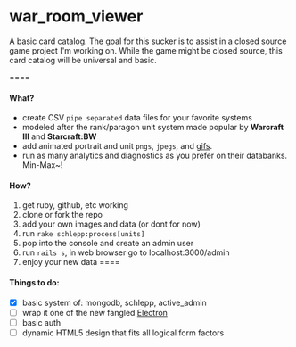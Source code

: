 # war_room_viewer

A basic card catalog.  The goal for this sucker is to assist in a closed source game project I'm working on.  While the game might be closed source, this card catalog will be universal and basic.

====

#### What?
- create CSV `pipe separated` data files for your favorite systems
- modeled after the rank/paragon unit system made popular by **Warcraft III** and **Starcraft:BW**
- add animated portrait and unit `pngs`, `jpegs`, and [gifs](http://vignette2.wikia.nocookie.net/starcraft/images/e/ed/Marine_SC2_GameAnim1.gif/revision/latest?cb=20080605172207).
- run as many analytics and diagnostics as you prefer on their databanks.  Min-Max~!

#### How?
1.  get ruby, github, etc working
2.  clone or fork the repo
3.  add your own images and data (or dont for now)
4.  run `rake schlepp:process[units]`
5.  pop into the console and create an admin user
6.  run `rails s`, in web browser go to localhost:3000/admin
7.  enjoy your new data
====
#### Things to do:
- [X] basic system of: mongodb, schlepp, active_admin
- [ ] wrap it one of the new fangled [Electron](http://electron.atom.io/)
- [ ] basic auth
- [ ] dynamic HTML5 design that fits all logical form factors
